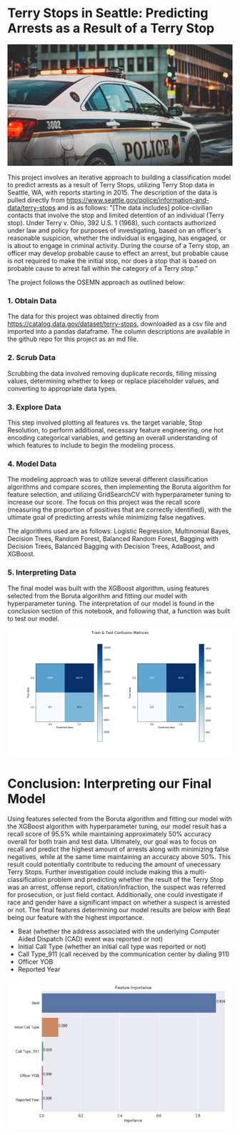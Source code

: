# Terry Stops in Seattle: Predicting Arrests as a Result of a Terry Stop

![Police](Images/police.png)

This project involves an iterative approach to building a classification model to predict arrests as a result of Terry Stops, utilizing Terry Stop data in Seattle, WA, with reports starting in 2015. The description of the data is pulled directly from https://www.seattle.gov/police/information-and-data/terry-stops and is as follows: "[The data includes] police-civilian contacts that involve the stop and limited detention of an individual (Terry stop). Under Terry v. Ohio, 392 U.S. 1 (1968), such contacts authorized under law and policy for purposes of investigating, based on an officer's reasonable suspicion, whether the individual is engaging, has engaged, or is about to engage in criminal activity.   During the course of a Terry stop, an officer may develop probable cause to effect an arrest, but probable cause is not required to make the initial stop, nor does a stop that is based on probable cause to arrest fall within the category of a Terry stop."


The project follows the OSEMN approach as outlined below:

### 1. Obtain Data

The data for this project was obtained directly from https://catalog.data.gov/dataset/terry-stops, downloaded as a csv file and imported into a pandas dataframe. The column descriptions are available in the github repo for this project as an md file.

### 2. Scrub Data

Scrubbing the data involved removing duplicate records, filling missing values, determining whether to keep or replace placeholder values, and converting to appropriate data types.

### 3. Explore Data

This step involved plotting all features vs. the target variable, Stop Resolution, to perform additional, necessary feature engineering, one hot encoding categorical variables, and getting an overall understanding of which features to include to begin the modeling process.

### 4. Model Data

The modeling approach was to utilize several different classification algorithms and compare scores, then implementing the Boruta algorithm for feature selection, and utilizing GridSearchCV with hyperparameter tuning to increase our score. The focus on this project was the recall score (measuring the proportion of positives that are correctly identified), with the ultimate goal of predicting arrests while minimizing false negatives.

The algorithms used are as follows: Logistic Regression, Multinomial Bayes, Decision Trees, Random Forest, Balanced Random Forest, Bagging with Decision Trees, Balanced Bagging with Decision Trees, AdaBoost, and XGBoost.

### 5. Interpreting Data

The final model was built with the XGBoost algorithm, using features selected from the Boruta algorithm and fitting our model with hyperparameter tuning. The interpretation of our model is found in the conclusion section of this notebook, and following that, a function was built to test our model.

![FinalModel](Images/final_model_results.png)

# Conclusion: Interpreting our Final Model

Using features selected from the Boruta algorithm and fitting our model with the XGBoost algorithm with hyperparameter tuning, our model result has a recall score of 95.5% while maintaining approximately 50% accuracy overall for both train and test data. Ultimately, our goal was to focus on recall and predict the highest amount of arrests along with minimizing false negatives, while at the same time maintaining an accuracy above 50%. This result could potentially contribute to reducing the amount of unecessary Terry Stops. Further investigation could include making this a multi-classification problem and predicting whether the result of the Terry Stop was an arrest, offense report, citation/infraction, the suspect was referred for prosecution, or just field contact. Additionally, one could investigate if race and gender have a significant impact on whether a suspect is arrested or not. The final features determining our model results are below with Beat being our feature with the highest importance.

- Beat (whether the address associated with the underlying Computer Aided Dispatch (CAD) event was reported or not)
- Initial Call Type (whether an initial call type was reported or not)
- Call Type_911 (call received by the communication center by dialing 911)
- Officer YOB
- Reported Year

![FinalFeatures](Images/final_features.png)
